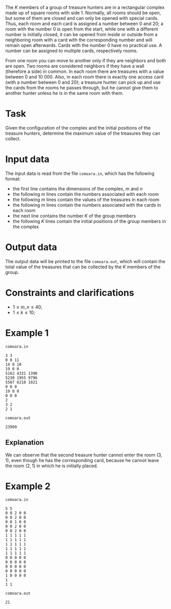 
The $K$ members of a group of treasure hunters are in a rectangular complex made up of square rooms with side $1$. Normally, all rooms should be open, but some of them are closed and can only be opened with special cards. Thus, each room and each card is assigned a number between $0$ and $20$; a room with the number $0$ is open from the start, while one with a different number is initially closed, it can be opened from inside or outside from a neighboring room with a card with the corresponding number and will remain open afterwards. Cards with the number $0$ have no practical use. A number can be assigned to multiple cards, respectively rooms.

From one room you can move to another only if they are neighbors and both are open. Two rooms are considered neighbors if they have a wall (therefore a side) in common. In each room there are treasures with a value between $0$ and $10\ 000$. Also, in each room there is exactly one access card (with a number between $0$ and $20$); a treasure hunter can pick up and use the cards from the rooms he passes through, but he cannot give them to another hunter unless he is in the same room with them.

# Task

Given the configuration of the complex and the initial positions of the treasure hunters, determine the maximum value of the treasures they can collect.

# Input data

The input data is read from the file `comoara.in`, which has the following format:
 - the first line contains the dimensions of the complex, $m$ and $n$
 - the following $m$ lines contain the numbers associated with each room
 - the following $m$ lines contain the values of the treasures in each room
 - the following $m$ lines contain the numbers associated with the cards in each room
 - the next line contains the number $K$ of the group members
 - the following $K$ lines contain the initial positions of the group members in the complex

# Output data

The output data will be printed to the file `comoara.out`, which will contain the total value of the treasures that can be collected by the $K$ members of the group.

# Constraints and clarifications

* $1 \leq m, n \leq 40$;
* $1 \leq k \leq 10$;

# Example 1

`comoara.in`
```
3 3
0 0 11
14 0 10
19 0 0
5162 4331 1390
5230 1955 9796
5507 6210 1021
0 0 0
19 0 0
0 0 0
2
3 2
2 1
```

`comoara.out`
```
23909
```

## Explanation

We can observe that the second treasure hunter cannot enter the room ($3,1$), even though he has the corresponding card, because he cannot leave the room ($2,1$) in which he is initially placed.

# Example 2

`comoara.in`
```
5 5
0 0 2 0 0
0 0 2 0 0
0 0 1 0 0
0 0 2 0 0
0 0 2 0 0
1 1 1 1 1 
1 1 1 1 1
1 1 1 1 1
1 1 1 1 1
1 1 1 1 1
0 0 0 0 0
0 0 0 0 0
0 0 0 0 0
0 0 0 0 0
1 0 0 0 0
1
1 1
```

`comoara.out`
```
21
```
